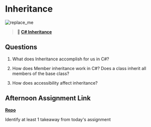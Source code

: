 # Inheritance

![replace_me](https://codeworks.blob.core.windows.net/public/assets/img/illustrations/placeholder.svg)

> **📖 [C# Inheritance](https://codeworksacademy.com/fs-student-guide/resources/wk10/04-Inheritance)**

## Questions

1. What does Inheritance accomplish for us in C#?

2. How does Member inheritance work in C#? Does a class inherit all members of the base class?

3. How does accessibility affect inheritance?

## Afternoon Assignment Link

**[Repo](https://github.com/fullmer24/<ASSIGNMENT_REPO>)**

Identify at least 1 takeaway from today's assignment

